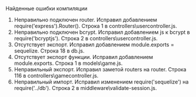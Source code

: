 Найденные ошибки компиляции

1. Неправильно подключен router. Исправил добавлением require('express').Router(). Строка 1 в controllers\usercontroller.js.
2. Неправильно подключен bcrypt. Исправил добавлением js к bcrypt в require('bcryptjs'). Строка 2 в controllers\usercontroller.js.
3. Отсутствует экспорт. Исправил добавлением module.exports = sequelize. Строка 18 в db.js.
4. Отсутствует экспорт функции. Исправил добавлением module.exports. Строка 1 в models\game.js.
5. Неправильный экспорт. Исправил заметой routers на router. Строка 116 в controllers\gamecontroller.js.
6. Неправильный импорт. Исправил изменением require('sequelize') на require('../db'). Строка 2 в middleware\validate-session.js.

